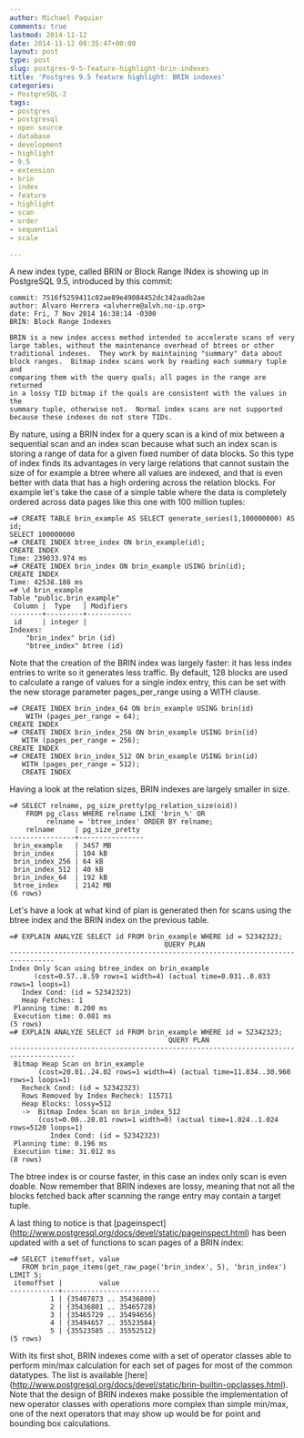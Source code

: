```yaml
---
author: Michael Paquier
comments: true
lastmod: 2014-11-12
date: 2014-11-12 08:35:47+00:00
layout: post
type: post
slug: postgres-9-5-feature-highlight-brin-indexes
title: 'Postgres 9.5 feature highlight: BRIN indexes'
categories:
- PostgreSQL-2
tags:
- postgres
- postgresql
- open source
- database
- development
- highlight
- 9.5
- extension
- brin
- index
- feature
- highlight
- scan
- order
- sequential
- scale

---
```


A new index type, called BRIN or Block Range INdex is showing up in
PostgreSQL 9.5, introduced by this commit:

    commit: 7516f5259411c02ae89e49084452dc342aadb2ae
    author: Alvaro Herrera <alvherre@alvh.no-ip.org>
    date: Fri, 7 Nov 2014 16:38:14 -0300
    BRIN: Block Range Indexes

    BRIN is a new index access method intended to accelerate scans of very
    large tables, without the maintenance overhead of btrees or other
    traditional indexes.  They work by maintaining "summary" data about
    block ranges.  Bitmap index scans work by reading each summary tuple and
    comparing them with the query quals; all pages in the range are returned
    in a lossy TID bitmap if the quals are consistent with the values in the
    summary tuple, otherwise not.  Normal index scans are not supported
    because these indexes do not store TIDs.

By nature, using a BRIN index for a query scan is a kind of mix between a
sequential scan and an index scan because what such an index scan is storing
a range of data for a given fixed number of data blocks. So this type of
index finds its advantages in very large relations that cannot sustain the
size of for example a btree where all values are indexed, and that is even
better with data that has a high ordering across the relation blocks. For
example let's take the case of a simple table where the data is completely
ordered across data pages like this one with 100 million tuples:

    =# CREATE TABLE brin_example AS SELECT generate_series(1,100000000) AS id;
    SELECT 100000000
    =# CREATE INDEX btree_index ON brin_example(id);
    CREATE INDEX
	Time: 239033.974 ms
    =# CREATE INDEX brin_index ON brin_example USING brin(id);
    CREATE INDEX
	Time: 42538.188 ms
    =# \d brin_example
    Table "public.brin_example"
     Column |  Type   | Modifiers
    --------+---------+-----------
     id     | integer |
    Indexes:
        "brin_index" brin (id)
        "btree_index" btree (id)

Note that the creation of the BRIN index was largely faster: it has less
index entries to write so it generates less traffic. By default, 128 blocks
are used to calculate a range of values for a single index entry, this can
be set with the new storage parameter pages\_per\_range using a WITH clause.

    =# CREATE INDEX brin_index_64 ON brin_example USING brin(id)
        WITH (pages_per_range = 64);
    CREATE INDEX
    =# CREATE INDEX brin_index_256 ON brin_example USING brin(id)
       WITH (pages_per_range = 256);
    CREATE INDEX
    =# CREATE INDEX brin_index_512 ON brin_example USING brin(id)
       WITH (pages_per_range = 512);
       CREATE INDEX

Having a look at the relation sizes, BRIN indexes are largely smaller in
size.

    =# SELECT relname, pg_size_pretty(pg_relation_size(oid))
        FROM pg_class WHERE relname LIKE 'brin_%' OR
	         relname = 'btree_index' ORDER BY relname;
        relname     | pg_size_pretty
    ----------------+----------------
     brin_example   | 3457 MB
     brin_index     | 104 kB
     brin_index_256 | 64 kB
     brin_index_512 | 40 kB
     brin_index_64  | 192 kB
     btree_index    | 2142 MB
    (6 rows)

Let's have a look at what kind of plan is generated then for scans using
the btree index and the BRIN index on the previous table.

    =# EXPLAIN ANALYZE SELECT id FROM brin_example WHERE id = 52342323;
                                          QUERY PLAN
    ---------------------------------------------------------------------------------
    Index Only Scan using btree_index on brin_example
          (cost=0.57..8.59 rows=1 width=4) (actual time=0.031..0.033 rows=1 loops=1)
       Index Cond: (id = 52342323)
       Heap Fetches: 1
     Planning time: 0.200 ms
     Execution time: 0.081 ms
    (5 rows)
	=# EXPLAIN ANALYZE SELECT id FROM brin_example WHERE id = 52342323;
                                           QUERY PLAN
	--------------------------------------------------------------------------------------
	 Bitmap Heap Scan on brin_example
           (cost=20.01..24.02 rows=1 width=4) (actual time=11.834..30.960 rows=1 loops=1)
       Recheck Cond: (id = 52342323)
       Rows Removed by Index Recheck: 115711
       Heap Blocks: lossy=512
       ->  Bitmap Index Scan on brin_index_512
	       (cost=0.00..20.01 rows=1 width=0) (actual time=1.024..1.024 rows=5120 loops=1)
              Index Cond: (id = 52342323)
     Planning time: 0.196 ms
     Execution time: 31.012 ms
	(8 rows)

The btree index is or course faster, in this case an index only scan is even
doable. Now remember that BRIN indexes are lossy, meaning that not all the
blocks fetched back after scanning the range entry may contain a target tuple.

A last thing to notice is that [pageinspect]
(http://www.postgresql.org/docs/devel/static/pageinspect.html) has been
updated with a set of functions to scan pages of a BRIN index:

    =# SELECT itemoffset, value
       FROM brin_page_items(get_raw_page('brin_index', 5), 'brin_index') LIMIT 5;
     itemoffset |         value
    ------------+------------------------
              1 | {35407873 .. 35436800}
              2 | {35436801 .. 35465728}
              3 | {35465729 .. 35494656}
              4 | {35494657 .. 35523584}
              5 | {35523585 .. 35552512}
    (5 rows)

With its first shot, BRIN indexes come with a set of operator classes able
to perform min/max calculation for each set of pages for most of the common
datatypes. The list is available [here]
(http://www.postgresql.org/docs/devel/static/brin-builtin-opclasses.html).
Note that the design of BRIN indexes make possible the implementation of
new operator classes with operations more complex than simple min/max, one
of the next operators that may show up would be for point and bounding box
calculations.
